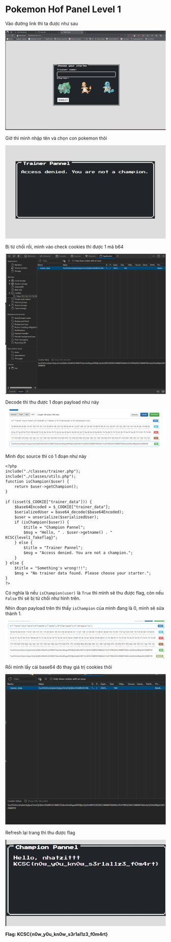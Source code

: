 # Pokemon Hof Panel Level 1

Vào đường link thì ta được như sau

![1702788420642](image/WEB_PokemonHofPanelLevel1/1702788420642.png)

Giờ thì mình nhập tên và chọn con pokemon thôi

![1702788446842](image/WEB_PokemonHofPanelLevel1/1702788446842.png)

Bị từ chối rồi, mình vào check cookies thì được 1 mã b64

![1702788539390](image/WEB_PokemonHofPanelLevel1/1702788539390.png)

Decode thì thu được 1 đoạn payload như này

![1702788564198](image/WEB_PokemonHofPanelLevel1/1702788564198.png)

Mình đọc source thì có 1 đoạn như này
```
<?php
include("./classes/trainer.php");
include("./classes/utils.php");
function isChampion($user) {
    return $user->getChampion();
}

if (isset($_COOKIE["trainer_data"])) {
    $base64Encoded = $_COOKIE["trainer_data"];
    $serializedUser = base64_decode($base64Encoded);
    $user = unserialize($serializedUser);
    if (isChampion($user)) {
        $title = "Champion Pannel";
        $msg = "Hello, " . $user->getname() . " KCSC{level1_fakeflag}";
    } else {
        $title = "Trainer Pannel";
        $msg = "Access denied. You are not a champion.";
    }
} else {
    $title = "Something's wrong!!!";
    $msg = "No trainer data found. Please choose your starter.";
}
?>
```

Có nghĩa là nếu ``isChampion(user)`` là ``True`` thì mình sẽ thu được flag, còn nếu ``False`` thì sẽ bị từ chối như hình trên.

Nhìn đoạn payload trên thì thấy ``isChampion`` của mình đang là 0, mình sẽ sửa thành 1.

![1702788709695](image/WEB_PokemonHofPanelLevel1/1702788709695.png)

Rồi mình lấy cái base64 đó thay giá trị cookies thôi

![1702788751898](image/WEB_PokemonHofPanelLevel1/1702788751898.png)

Refresh lại trang thì thu được flag

![1702788766142](image/WEB_PokemonHofPanelLevel1/1702788766142.png)


**Flag: KCSC{n0w_y0u_kn0w_s3r1al1z3_f0m4rt}**

